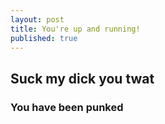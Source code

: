 ```yaml
---
layout: post
title: You're up and running!
published: true
---
```

## Suck my dick you twat
### You have been punked

